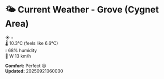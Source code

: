 # 🌤️ Current Weather - Grove (Cygnet Area)

☀️ **-**  
🌡️ 10.3°C (feels like 6.6°C)  
💧 68% humidity  
💨 W 13 km/h  

**Comfort:** Perfect 😌  
**Updated:** 20250921060000

